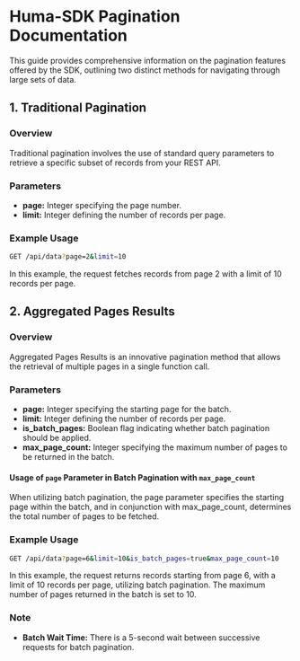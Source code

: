 # Huma-SDK Pagination Documentation

This guide provides comprehensive information on the pagination features offered by the SDK, outlining two distinct methods for navigating through large sets of data.

## 1. Traditional Pagination

### Overview

Traditional pagination involves the use of standard query parameters to retrieve a specific subset of records from your REST API.

### Parameters

- **page:** Integer specifying the page number.
- **limit:** Integer defining the number of records per page.

### Example Usage

```bash
GET /api/data?page=2&limit=10
```

In this example, the request fetches records from page 2 with a limit of 10 records per page.

## 2. Aggregated Pages Results

### Overview

Aggregated Pages Results is an innovative pagination method that allows the retrieval of multiple pages in a single function call.

### Parameters

- **page:** Integer specifying the starting page for the batch.
- **limit:** Integer defining the number of records per page.
- **is_batch_pages:** Boolean flag indicating whether batch pagination should be applied.
- **max_page_count:** Integer specifying the maximum number of pages to be returned in the batch.

#### Usage of `page` Parameter in Batch Pagination with `max_page_count`
When utilizing batch pagination, the page parameter specifies the starting page within the batch, and in conjunction with max_page_count, determines the total number of pages to be fetched.

### Example Usage

```bash
GET /api/data?page=6&limit=10&is_batch_pages=true&max_page_count=10
```

In this example, the request returns records starting from page 6, with a limit of 10 records per page, utilizing batch pagination. The maximum number of pages returned in the batch is set to 10.

### Note

- **Batch Wait Time:** There is a 5-second wait between successive requests for batch pagination.

